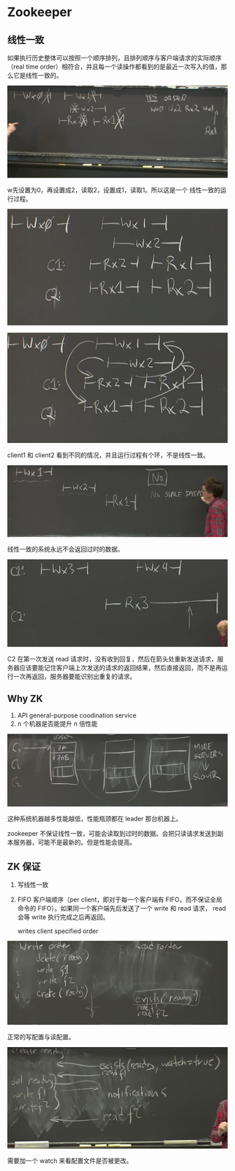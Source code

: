 # Zookeeper

## 线性一致

如果执行历史整体可以按照一个顺序排列，且排列顺序与客户端请求的实际顺序（real time order）相符合，并且每一个读操作都看到的是最近一次写入的值，那么它是线性一致的。

![](<../../.gitbook/assets/zkbj-1.png>)

w先设置为0，再设置成2，读取2，设置成1，读取1。所以这是一个 线性一致的运行过程。

![](<../../.gitbook/assets/zkbj-2.png>)

![](<../../.gitbook/assets/zkbj-3.png>)

client1 和 client2 看到不同的情况，并且运行过程有个环，不是线性一致。

![](<../../.gitbook/assets/zkbj-4.png>)

线性一致的系统永远不会返回过时的数据。

![](<../../.gitbook/assets/zkbj-5.png>)

C2 在第一次发送 read 请求时，没有收到回复，然后在箭头处重新发送请求，服务器应该要能记住客户端上次发送的请求的返回结果，然后直接返回，而不是再运行一次再返回，服务器要能识别出重复的请求。

## Why ZK

1. API general-purpose coodination service
2. n 个机器是否能提升 n 倍性能

![](<../../.gitbook/assets/zkbj-6.png>)

这种系统机器越多性能越低，性能瓶颈都在 leader 那台机器上。

zookeeper 不保证线性一致，可能会读取到过时的数据。会把只读请求发送到副本服务器，可能不是最新的。但是性能会提高。

## ZK 保证

1. 写线性一致
2.  FIFO 客户端顺序（per client，即对于每一个客户端有 FIFO，而不保证全局命令的 FIFO）。如果同一个客户端先后发送了一个 write 和 read 请求， read 会等 write 执行完成之后再返回。

    writes client specified order

![](<../../.gitbook/assets/zkbj-7.png>)


正常的写配置与读配置。

![](<../../.gitbook/assets/zkbj-8.png>)


需要加一个 watch 来看配置文件是否被更改。
